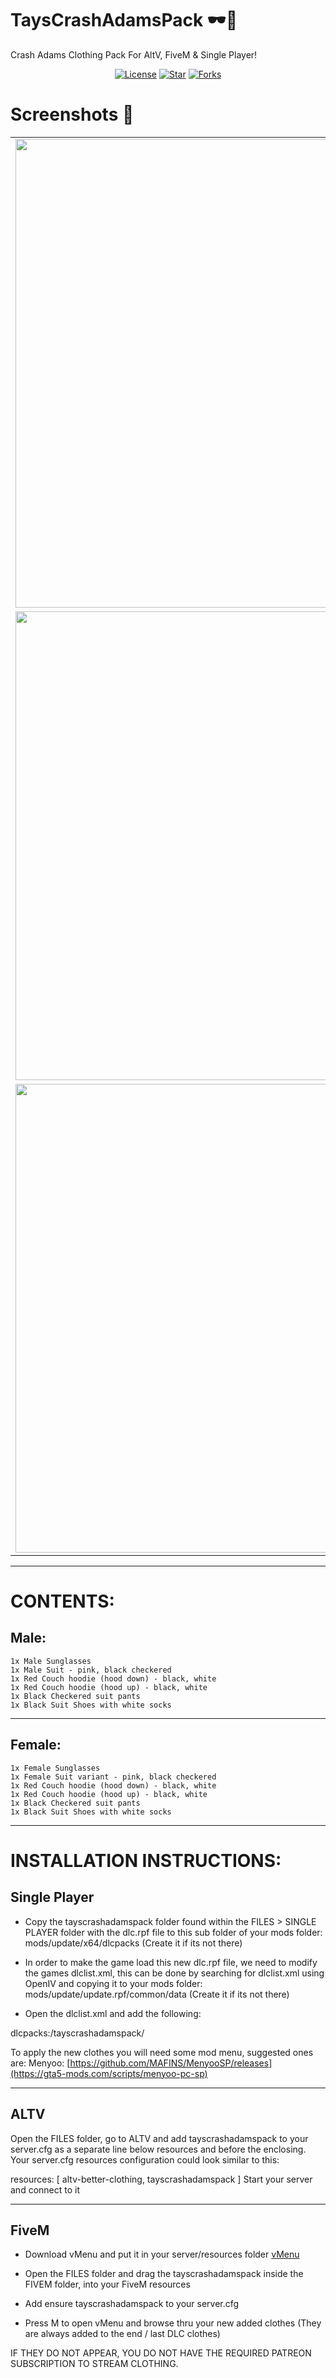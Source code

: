 # TaysCrashAdamsPack 🕶️🎸

Crash Adams Clothing Pack For AltV, FiveM &amp; Single Player!

<p align="center">
  <a href="https://github.com/TayMcKenzieNZ/TaysCrashAdamsPack"><img src="https://img.shields.io/badge/license-AGPL--3.0-blue.svg" alt="License"></a>
  <a href="https://github.com/TayMcKenzieNZ/TaysCrashAdamsPack"><img src="https://img.shields.io/github/stars/TayMcKenzieNZ/TaysCrashAdamsPack.svg?style=social" alt="Star"></a>
  <a href="https://github.com/TayMcKenzieNZ/TaysCrashAdamsPack"><img src="https://img.shields.io/github/forks/TayMcKenzieNZ/TaysCrashAdamsPack.svg?style=social&label=Forks" alt="Forks"></a>
</p>


# Screenshots 📸

| | | |
|-|-|-|
| <img src="SCREENSHOTS/CrashAdams001.png" width="750"> | <img src="SCREENSHOTS/CrashAdams002.png" width="750"> | <img src="SCREENSHOTS/CrashAdams003.png" width="750"> |
| <img src="SCREENSHOTS/CrashAdams004.png" width="750"> | <img src="SCREENSHOTS/CrashAdams005.png" width="750"> | <img src="SCREENSHOTS/CrashAdams006.png" width="750"> |
| <img src="SCREENSHOTS/CrashAdams007.png" width="750"> | <img src="SCREENSHOTS/CrashAdams008.png" width="750"> | <img src="SCREENSHOTS/CrashAdams009.png" width="750"> |


----------------------------------------------------------------

# CONTENTS:


## Male: 

```
1x Male Sunglasses
1x Male Suit - pink, black checkered
1x Red Couch hoodie (hood down) - black, white
1x Red Couch hoodie (hood up) - black, white
1x Black Checkered suit pants
1x Black Suit Shoes with white socks
```


----------------------------------------

## Female:

```
1x Female Sunglasses
1x Female Suit variant - pink, black checkered
1x Red Couch hoodie (hood down) - black, white
1x Red Couch hoodie (hood up) - black, white
1x Black Checkered suit pants
1x Black Suit Shoes with white socks
```


----------------------------------------

# INSTALLATION INSTRUCTIONS:

## Single Player

- Copy the tayscrashadamspack folder found within the FILES > SINGLE PLAYER folder with the dlc.rpf file to this sub folder of your mods folder: mods/update/x64/dlcpacks (Create it if its not there)

- In order to make the game load this new dlc.rpf file, we need to modify the games dlclist.xml, this can be done by searching for dlclist.xml using OpenIV and copying it to your mods folder: mods/update/update.rpf/common/data (Create it if its not there)

- Open the dlclist.xml and add the following:

dlcpacks:/tayscrashadamspack/

To apply the new clothes you will need some mod menu, suggested ones are:
Menyoo: [https://github.com/MAFINS/MenyooSP/releases](https://gta5-mods.com/scripts/menyoo-pc-sp)

--------------------------------------

## ALTV

Open the FILES folder, go to ALTV and add tayscrashadamspack to your server.cfg as a separate line below resources and before the enclosing. Your server.cfg resources configuration could look similar to this:

resources: [
altv-better-clothing,
tayscrashadamspack
]
Start your server and connect to it

--------------------------------------

## FiveM

- Download vMenu and put it in your server/resources folder [vMenu]( https://github.com/TomGrobbe/vMenu/releases)

- Open the FILES folder and drag the tayscrashadamspack inside the FIVEM folder, into your FiveM resources

- Add ensure tayscrashadamspack to your server.cfg

- Press M to open vMenu and browse thru your new added clothes (They are always added to the end / last DLC clothes)

IF THEY DO NOT APPEAR, YOU DO NOT HAVE THE REQUIRED PATREON SUBSCRIPTION TO STREAM CLOTHING.
